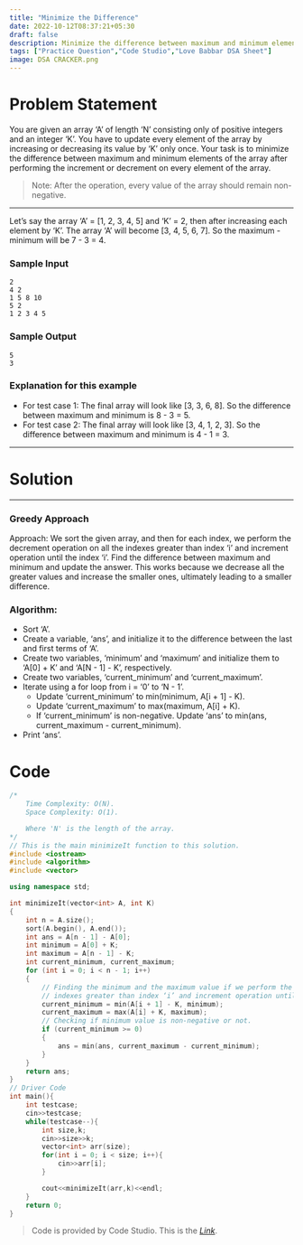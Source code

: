 ```yaml
---
title: "Minimize the Difference"
date: 2022-10-12T08:37:21+05:30
draft: false
description: Minimize the difference between maximum and minimum elements of the array after performing the increment or decrement on every element of the array.
tags: ["Practice Question","Code Studio","Love Babbar DSA Sheet"]
image: DSA CRACKER.png
---
```


# Problem Statement
You are given an array ‘A’ of length ‘N’ consisting only of positive integers and an integer ‘K’. You have to update every element of the array by increasing or decreasing its value by ‘K’ only once. Your task is to minimize the difference between maximum and minimum elements of the array after performing the increment or decrement on every element of the array.
> Note: After the operation, every value of the array should remain non-negative.
---
Let’s say the array ‘A’ = [1, 2, 3, 4, 5] and ‘K’ = 2, then after increasing each element by ‘K’. The array ‘A’ will become [3, 4, 5, 6, 7]. So the maximum - minimum will be 7 - 3 = 4. 
### Sample Input
```
2
4 2
1 5 8 10
5 2
1 2 3 4 5
```
### Sample Output
```
5
3
```
### Explanation for this example
* For test case 1:
The final array will look like [3, 3, 6, 8]. So the difference between maximum and minimum is 8 - 3 = 5.
* For test case 2:
The final array will look like [3, 4, 1, 2, 3]. So the difference between maximum and minimum is 4 - 1 = 3.

---
# Solution
---
### Greedy Approach

Approach: We sort the given array, and then for each index, we perform the decrement operation on all the indexes greater than index ‘i’ and increment operation until the index ‘i’. Find the difference between maximum and minimum and update the answer. This works because we decrease all the greater values and increase the smaller ones, ultimately leading to a smaller difference.

### Algorithm:

* Sort ‘A’.
* Create a variable, ‘ans’, and initialize it to the difference between the last and first terms of ‘A’.
* Create two variables, ‘minimum’ and ‘maximum’ and initialize them to ‘A[0] + K’ and ‘A[N - 1] - K’, respectively.
* Create two variables, ‘current_minimum’ and ‘current_maximum’.
* Iterate using a for loop from i = ‘0’ to ‘N - 1’.
    * Update ‘current_minimum’ to min(minimum, A[i + 1] - K).
    * Update ‘current_maximum’ to max(maximum, A[i] + K).
    * If ‘current_minimum’ is non-negative. Update ‘ans’ to min(ans, current_maximum - current_minimum).
* Print ‘ans’.

# Code
```cpp
/*
    Time Complexity: O(N).
    Space Complexity: O(1).

    Where 'N' is the length of the array.
*/
// This is the main minimizeIt function to this solution.
#include <iostream>
#include <algorithm>
#include <vector>

using namespace std;

int minimizeIt(vector<int> A, int K)
{
    int n = A.size();
    sort(A.begin(), A.end());
    int ans = A[n - 1] - A[0];
    int minimum = A[0] + K;
    int maximum = A[n - 1] - K;
    int current_minimum, current_maximum;
    for (int i = 0; i < n - 1; i++)
    {
        // Finding the minimum and the maximum value if we perform the decrement operation on all the
        // indexes greater than index ‘i’ and increment operation until the index ‘i’.
        current_minimum = min(A[i + 1] - K, minimum);
        current_maximum = max(A[i] + K, maximum);
        // Checking if minimum value is non-negative or not.
        if (current_minimum >= 0)
        {
            ans = min(ans, current_maximum - current_minimum);
        }
    }
    return ans;
}
// Driver Code
int main(){
    int testcase;
    cin>>testcase;
    while(testcase--){
        int size,k;
        cin>>size>>k;
        vector<int> arr(size);
        for(int i = 0; i < size; i++){
            cin>>arr[i];
        }

        cout<<minimizeIt(arr,k)<<endl;
    }
    return 0;
}
```
> Code is provided by Code Studio. This is the *[Link](https://www.codingninjas.com/codestudio/problems/minimize-the-difference_3208652?topList=love-babbar-dsa-sheet-problems&leftPanelTab=0)*.